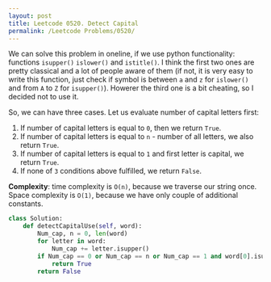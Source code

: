 ```yaml
---
layout: post
title: Leetcode 0520. Detect Capital
permalink: /Leetcode Problems/0520/
---
```


We can solve this problem in oneline, if we use python functionality: functions `isupper()` `islower()` and `istitle()`. I think the first two ones are pretty classical and a lot of people aware of them (if not, it is very easy to write this function, just check if symbol is between `a` and `z` for `islower()` and from `A` to `Z` for `isupper()`). Howerer the third one is a bit cheating, so I decided not to use it.

So, we can have three cases. Let us evaluate number of capital letters first:
1. If number of capital letters is equal to `0`, then we return `True`.
2. If number of capital letters is equal to `n` - number of all letters, we also return `True`.
3. If number of capital letters is equal to `1` and first letter is capital, we return `True`.
4. If none of `3` conditions above fulfilled, we return `False`.

**Complexity**: time complexity is `O(n)`, because we traverse our string once. Space complexity is `O(1)`, because we have only couple of additional constants.

```python
class Solution:
    def detectCapitalUse(self, word):
        Num_cap, n = 0, len(word)
        for letter in word: 
            Num_cap += letter.isupper()
        if Num_cap == 0 or Num_cap == n or Num_cap == 1 and word[0].isupper():
            return True
        return False
```
